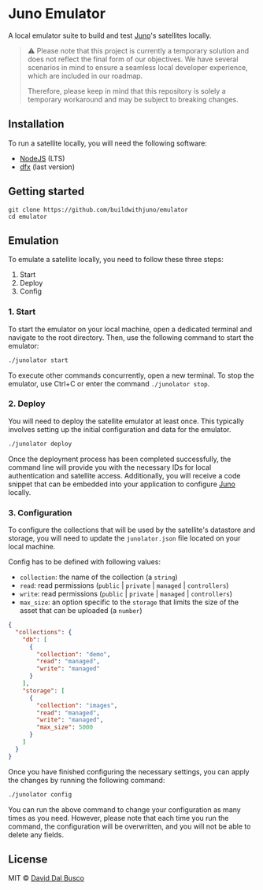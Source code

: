 # Juno Emulator

A local emulator suite to build and test [Juno]'s satellites locally.

> ⚠️ Please note that this project is currently a temporary solution and does not reflect the final form of our objectives. We have several scenarios in mind to ensure a seamless local developer experience, which are included in our roadmap.
>
> Therefore, please keep in mind that this repository is solely a temporary workaround and may be subject to breaking changes.

## Installation

To run a satellite locally, you will need the following software:

- [NodeJS](https://nodejs.org/en) (LTS)
- [dfx](https://github.com/dfinity/sdk) (last version)

## Getting started

```
git clone https://github.com/buildwithjuno/emulator
cd emulator
```

## Emulation

To emulate a satellite locally, you need to follow these three steps:

1. Start
2. Deploy
3. Config

### 1. Start

To start the emulator on your local machine, open a dedicated terminal and navigate to the root directory. Then, use the following command to start the emulator:

```bash
./junolator start
```

To execute other commands concurrently, open a new terminal. To stop the emulator, use Ctrl+C or enter the command `./junolator stop`.

### 2. Deploy

You will need to deploy the satellite emulator at least once. This typically involves setting up the initial configuration and data for the emulator.

```bash
./junolator deploy
```

Once the deployment process has been completed successfully, the command line will provide you with the necessary IDs for local authentication and satellite access. Additionally, you will receive a code snippet that can be embedded into your application to configure [Juno] locally.

### 3. Configuration

To configure the collections that will be used by the satellite's datastore and storage, you will need to update the `junolator.json` file located on your local machine.

Config has to be defined with following values:

- `collection`: the name of the collection (a `string`)
- `read`: read permissions (`public` | `private` | `managed` | `controllers`)
- `write`: read permissions (`public` | `private` | `managed` | `controllers`)
- `max_size`: an option specific to the `storage` that limits the size of the asset that can be uploaded (a `number`)

```json
{
  "collections": {
    "db": [
      {
        "collection": "demo",
        "read": "managed",
        "write": "managed"
      }
    ],
    "storage": [
      {
        "collection": "images",
        "read": "managed",
        "write": "managed",
        "max_size": 5000
      }
    ]
  }
}
```

Once you have finished configuring the necessary settings, you can apply the changes by running the following command:

```bash
./junolator config
```

You can run the above command to change your configuration as many times as you need. However, please note that each time you run the command, the configuration will be overwritten, and you will not be able to delete any fields.

## License

MIT © [David Dal Busco](mailto:david.dalbusco@outlook.com)

[juno]: https://juno.build
